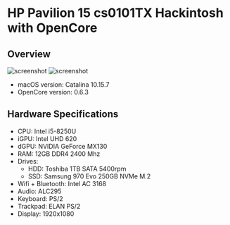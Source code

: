 # HP Pavilion 15 cs0101TX Hackintosh with OpenCore
## Overview
![screenshot](https://i.imgur.com/5txHbRU.png)
![screenshot](https://previews.dropbox.com/p/thumb/AA9bc9SIxwNVvPWKqMSmfnJiixo5QyfSpzkcGpAFgD8F7XxwilAmM9ZILoz-3qHOo6dHo7DGztNU7UST_M3YBLimFIUMds2N5jDJEWMU65vtrHrLE0St77oSENOsYnB6ZgrLRHM8kcdodc-dAaDO3hfbJCdIb2GD8n9auaEiTYQ2NJpWosDRBqXJqCqDyekx19JYO0x6ifLYOv6oEjD-Oe4C0XgQVhbuHl-bvtumLrSjmt7-Ez3kHvL791-ZHmEYQ-ZkTQcpd6KJ_7NQ2MndswzymQJf-wJeFvRNZC9k_w-FJmfEFRmKawKMOVNeTWqIsuJq8dCUoLepa1X8aprD2nJl48NKoFqSt0Ep2o4EXXgcvw/p.png?fv_content=true&size_mode=5)
- macOS version: Catalina 10.15.7
- OpenCore version: 0.6.3
## Hardware Specifications
- CPU: Intel i5-8250U
- iGPU: Intel UHD 620
- dGPU: NVIDIA GeForce MX130
- RAM: 12GB DDR4 2400 Mhz
- Drives:
  * HDD: Toshiba 1TB SATA 5400rpm
  * SSD: Samsung 970 Evo 250GB NVMe M.2
- Wifi + Bluetooth: Intel AC 3168
- Audio: ALC295
- Keyboard: PS/2
- Trackpad: ELAN PS/2
- Display: 1920x1080
